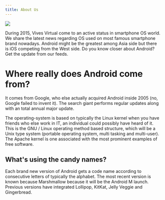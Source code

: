 ```yaml
---
title: About Us
---
```


![](/images/logo2.jpg)

During 2015, Vives Virtual come to an active status in smartphone OS world. We share the latest news regarding OS used on most famous smartphone brand nowadays. Android might be the greatest among Asia side but there is iOS competing from the West side. Do you know closer about Android? Get the update from our feeds.

# Where really does Android come from?

It comes from Google, who else actually acquired Android inside 2005 (no, Google failed to invent it). The search giant performs regular updates along with an total annual major update.

The operating-system is based on typically the Linux kernel when you have friends who else work in IT, an individual could possibly have heard of it. This is the GNU / Linux operating method based structure, which will be a Unix type system (portable operating system, multi tasking and multi-user). The Apache kernel is one associated with the most prominent examples of free software.

## What's using the candy names?

Each brand new version of Android gets a code name according to consecutive letters of typically the alphabet. The most recent version is known because Marshmallow because it will be the Android M launch. Previous versions have integrated Lollipop, KitKat, Jelly Veggie and Gingerbread.